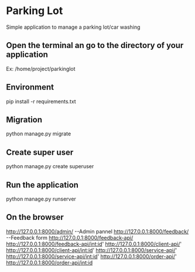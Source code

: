 # Parking Lot
Simple application to manage a parking lot/car washing

## Open the terminal an go to the directory of your application
Ex: /home/project/parkinglot

## Environment
pip install -r requirements.txt

## Migration
python manage.py migrate

## Create super user
python manage.py create superuser

## Run the application
python manage.py runserver


## On the browser
http://127.0.0.1:8000/admin/ --Admin pannel
http://127.0.0.1:8000/feedback/  --Feedback form
http://127.0.0.1:8000/feedback-api/
http://127.0.0.1:8000/feedback-api/<int:id>'
http://127.0.0.1:8000/client-api/'
http://127.0.0.1:8000/client-api/<int:id>'
http://127.0.0.1:8000/service-api/'
http://127.0.0.1:8000/service-api/<int:id>'
http://127.0.0.1:8000/order-api/'
http://127.0.0.1:8000/order-api/<int:id>